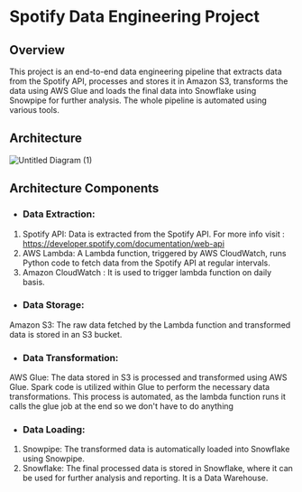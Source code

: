 # Spotify Data Engineering Project

## Overview
This project is an end-to-end data engineering pipeline that extracts data from the Spotify API, processes and stores it in Amazon S3, transforms the data using AWS Glue and loads the final data into Snowflake using Snowpipe for further analysis. The whole pipeline is automated using various tools.

## Architecture
![Untitled Diagram (1)](https://github.com/user-attachments/assets/14cd8485-2f63-43a1-aa4d-b79f79454fb5)

## Architecture Components
* ### Data Extraction:

1. Spotify API: Data is extracted from the Spotify API. For more info visit : https://developer.spotify.com/documentation/web-api
2. AWS Lambda: A Lambda function, triggered by AWS CloudWatch, runs Python code to fetch data from the Spotify API at regular intervals.
3. Amazon CloudWatch : It is used to trigger lambda function on daily basis.
* ### Data Storage:

Amazon S3: The raw data fetched by the Lambda function and transformed data is stored in an S3 bucket.
* ### Data Transformation:

AWS Glue: The data stored in S3 is processed and transformed using AWS Glue. Spark code is utilized within Glue to perform the necessary data transformations. This process is automated, as the lambda function runs it calls the glue job at the end so we don't have to do anything 
* ### Data Loading:
1. Snowpipe: The transformed data is automatically loaded into Snowflake using Snowpipe.
2. Snowflake: The final processed data is stored in Snowflake, where it can be used for further analysis and reporting. It is a Data Warehouse.


